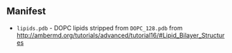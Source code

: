 ## Manifest

* `lipids.pdb` - DOPC lipids stripped from `DOPC_128.pdb` from http://ambermd.org/tutorials/advanced/tutorial16/#Lipid_Bilayer_Structures
